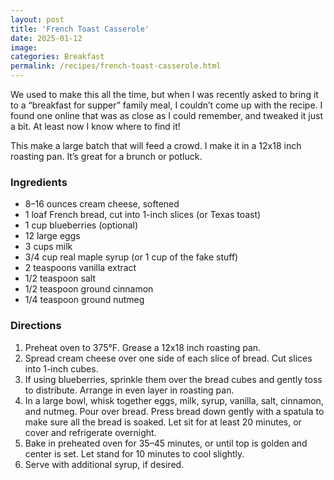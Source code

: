 ```yaml
---
layout: post
title: 'French Toast Casserole'
date: 2025-01-12
image:
categories: Breakfast
permalink: /recipes/french-toast-casserole.html
---
```


We used to make this all the time, but when I was recently asked to bring it to a “breakfast for supper” family meal, I couldn’t come up with the recipe. I found one online that was as close as I could remember, and tweaked it just a bit. At least now I know where to find it!

This make a large batch that will feed a crowd. I make it in a 12x18 inch roasting pan. It’s great for a brunch or potluck.

### Ingredients

- 8–16 ounces cream cheese, softened
- 1 loaf French bread, cut into 1-inch slices (or Texas toast)
- 1 cup blueberries (optional)
- 12 large eggs
- 3 cups milk
- 3/4 cup real maple syrup (or 1 cup of the fake stuff)
- 2 teaspoons vanilla extract
- 1/2 teaspoon salt
- 1/2 teaspoon ground cinnamon
- 1/4 teaspoon ground nutmeg

### Directions

1. Preheat oven to 375°F. Grease a 12x18 inch roasting pan.
1. Spread cream cheese over one side of each slice of bread. Cut slices into 1-inch cubes.
1. If using blueberries, sprinkle them over the bread cubes and gently toss to distribute. Arrange in even layer in roasting pan.
1. In a large bowl, whisk together eggs, milk, syrup, vanilla, salt, cinnamon, and nutmeg. Pour over bread. Press bread down gently with a spatula to make sure all the bread is soaked. Let sit for at least 20 minutes, or cover and refrigerate overnight.
1. Bake in preheated oven for 35–45 minutes, or until top is golden and center is set. Let stand for 10 minutes to cool slightly.
1. Serve with additional syrup, if desired.
